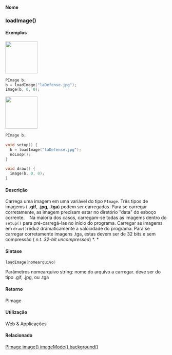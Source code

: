 
#### Nome
### loadImage()

#### Exemplos
<img border="0" height="100" src="media/loadImage_.jpg" width="100"/>

```pde
PImage b; 
b = loadImage("laDefense.jpg"); 
image(b, 0, 0); 

```
<img border="0" height="100" src="media/loadImage_.jpg" width="100"/>

```pde
PImage b; 
 
void setup() { 
  b = loadImage("laDefense.jpg"); 
  noLoop(); 
} 
 
void draw() { 
  image(b, 0, 0); 
} 

```

#### Descrição
Carrega uma imagem em uma variável do tipo `PImage`. Três tipos de imagems ( **.gif**, **.jpg**, **.tga**)
podem ser carregadas. Para se carregar corretamente, as imagem precisam
estar no diretório "data" do esboço corrente. ` ` Na maioria dos casos, carregam-se todas as imagems dentro do `setup()` para pré-carregá-las no início do programa. Carregar as imagems em ` draw() `reduz
dramaticamente a valocidade do programa. Para se carregar corretamente
imagens .tga, estas devem ser de 32 bits e sem compressão ( *n.t. 32-bit uncompressed*) *. *

#### Sintaxe
```pde
loadImage(nomearquivo)

```
Parâmetros
nomearquivo
string: nome do arquivo a carregar. deve ser do tipo .gif, .jpg, ou .tga



#### Retorno

	
PImage

#### Utilização

	
Web & Applicações

#### Relacionado
[PImage ](PImage
)
[image() ](image_
)
[imageMode() ](imageMode_
)
[background() ](background_
)

